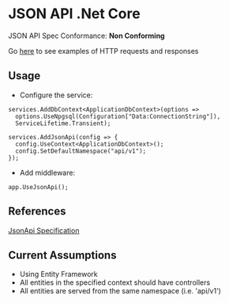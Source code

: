 # JSON API .Net Core

JSON API Spec Conformance: **Non Conforming**

Go [here](https://github.com/Research-Institute/json-api-dotnet-core/wiki/Request-Examples) to see examples of HTTP requests and responses 

## Usage

- Configure the service:

```
services.AddDbContext<ApplicationDbContext>(options =>
  options.UseNpgsql(Configuration["Data:ConnectionString"]),
  ServiceLifetime.Transient);

services.AddJsonApi(config => {
  config.UseContext<ApplicationDbContext>();
  config.SetDefaultNamespace("api/v1");
});
```

- Add middleware:

```
app.UseJsonApi();
```

## References
[JsonApi Specification](http://jsonapi.org/)

## Current Assumptions

- Using Entity Framework
- All entities in the specified context should have controllers
- All entities are served from the same namespace (i.e. 'api/v1')
